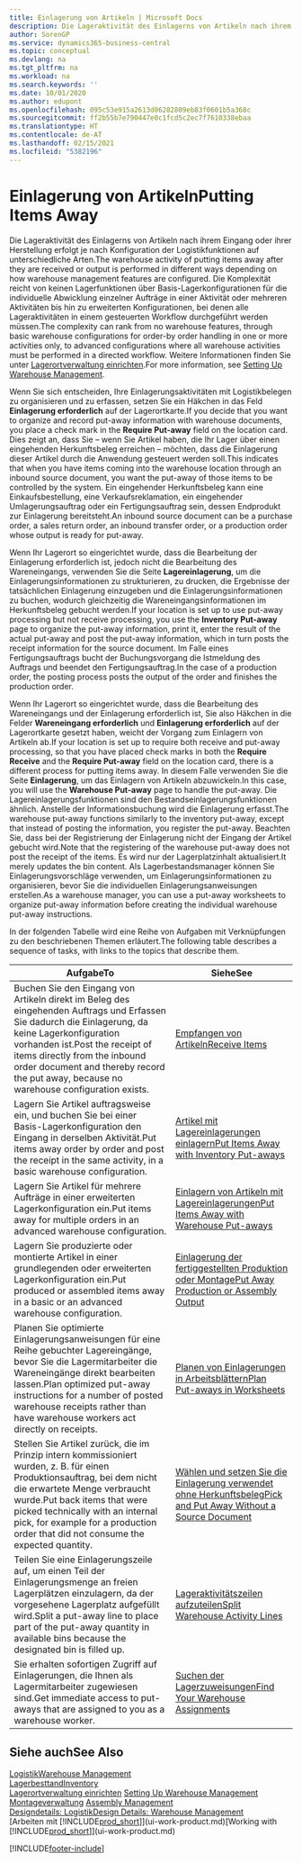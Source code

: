 ```yaml
---
title: Einlagerung von Artikeln | Microsoft Docs
description: Die Lageraktivität des Einlagerns von Artikeln nach ihrem Eingang oder ihrer Herstellung erfolgt je nach Konfiguration der Logistikfunktionen auf unterschiedliche Arten.
author: SorenGP
ms.service: dynamics365-business-central
ms.topic: conceptual
ms.devlang: na
ms.tgt_pltfrm: na
ms.workload: na
ms.search.keywords: ''
ms.date: 10/01/2020
ms.author: edupont
ms.openlocfilehash: 095c53e915a2613d06282809eb83f0601b5a368c
ms.sourcegitcommit: ff2b55b7e790447e0c1fcd5c2ec7f7610338ebaa
ms.translationtype: HT
ms.contentlocale: de-AT
ms.lasthandoff: 02/15/2021
ms.locfileid: "5382196"
---
```

# <a name="putting-items-away"></a><span data-ttu-id="30f52-103">Einlagerung von Artikeln</span><span class="sxs-lookup"><span data-stu-id="30f52-103">Putting Items Away</span></span>
<span data-ttu-id="30f52-104">Die Lageraktivität des Einlagerns von Artikeln nach ihrem Eingang oder ihrer Herstellung erfolgt je nach Konfiguration der Logistikfunktionen auf unterschiedliche Arten.</span><span class="sxs-lookup"><span data-stu-id="30f52-104">The warehouse activity of putting items away after they are received or output is performed in different ways depending on how warehouse management features are configured.</span></span> <span data-ttu-id="30f52-105">Die Komplexität reicht von keinen Lagerfunktionen über Basis-Lagerkonfigurationen für die individuelle Abwicklung einzelner Aufträge in einer Aktivität oder mehreren Aktivitäten bis hin zu erweiterten Konfigurationen, bei denen alle Lageraktivitäten in einem gesteuerten Workflow durchgeführt werden müssen.</span><span class="sxs-lookup"><span data-stu-id="30f52-105">The complexity can rank from no warehouse features, through basic warehouse configurations for order-by order handling in one or more activities only, to advanced configurations where all warehouse activities must be performed in a directed workflow.</span></span> <span data-ttu-id="30f52-106">Weitere Informationen finden Sie unter [Lagerortverwaltung einrichten](warehouse-setup-warehouse.md).</span><span class="sxs-lookup"><span data-stu-id="30f52-106">For more information, see [Setting Up Warehouse Management](warehouse-setup-warehouse.md).</span></span>

<span data-ttu-id="30f52-107">Wenn Sie sich entscheiden, Ihre Einlagerungsaktivitäten mit Logistikbelegen zu organisieren und zu erfassen, setzen Sie ein Häkchen in das Feld **Einlagerung erforderlich** auf der Lagerortkarte.</span><span class="sxs-lookup"><span data-stu-id="30f52-107">If you decide that you want to organize and record put-away information with warehouse documents, you place a check mark in the **Require Put-away** field on the location card.</span></span> <span data-ttu-id="30f52-108">Dies zeigt an, dass Sie – wenn Sie Artikel haben, die Ihr Lager über einen eingehenden Herkunftsbeleg erreichen – möchten, dass die Einlagerung dieser Artikel durch die Anwendung gesteuert werden soll.</span><span class="sxs-lookup"><span data-stu-id="30f52-108">This indicates that when you have items coming into the warehouse location through an inbound source document, you want the put-away of those items to be controlled by the system.</span></span> <span data-ttu-id="30f52-109">Ein eingehender Herkunftsbeleg kann eine Einkaufsbestellung, eine Verkaufsreklamation, ein eingehender Umlagerungsauftrag oder ein Fertigungsauftrag sein, dessen Endprodukt zur Einlagerung bereitsteht.</span><span class="sxs-lookup"><span data-stu-id="30f52-109">An inbound source document can be a purchase order, a sales return order, an inbound transfer order, or a production order whose output is ready for put-away.</span></span>  

<span data-ttu-id="30f52-110">Wenn Ihr Lagerort so eingerichtet wurde, dass die Bearbeitung der Einlagerung erforderlich ist, jedoch nicht die Bearbeitung des Wareneingangs, verwenden Sie die Seite **Lagereinlagerung**, um die Einlagerungsinformationen zu strukturieren, zu drucken, die Ergebnisse der tatsächlichen Einlagerung einzugeben und die Einlagerungsinformationen zu buchen, wodurch gleichzeitig die Wareneingangsinformationen im Herkunftsbeleg gebucht werden.</span><span class="sxs-lookup"><span data-stu-id="30f52-110">If your location is set up to use put-away processing but not receive processing, you use the **Inventory Put-away** page to organize the put-away information, print it, enter the result of the actual put-away and post the put-away information, which in turn posts the receipt information for the source document.</span></span> <span data-ttu-id="30f52-111">Im Falle eines Fertigungsauftrags bucht der Buchungsvorgang die Istmeldung des Auftrags und beendet den Fertigungsauftrag.</span><span class="sxs-lookup"><span data-stu-id="30f52-111">In the case of a production order, the posting process posts the output of the order and finishes the production order.</span></span>

<span data-ttu-id="30f52-112">Wenn Ihr Lagerort so eingerichtet wurde, dass die Bearbeitung des Wareneingangs und der Einlagerung erforderlich ist, Sie also Häkchen in die Felder **Wareneingang erforderlich** und **Einlagerung erforderlich** auf der Lagerortkarte gesetzt haben, weicht der Vorgang zum Einlagern von Artikeln ab.</span><span class="sxs-lookup"><span data-stu-id="30f52-112">If your location is set up to require both receive and put-away processing, so that you have placed check marks in both the **Require Receive** and the **Require Put-away** field on the location card, there is a different process for putting items away.</span></span> <span data-ttu-id="30f52-113">In diesem Falle verwenden Sie die Seite **Einlagerung**, um das Einlagern von Artikeln abzuwickeln.</span><span class="sxs-lookup"><span data-stu-id="30f52-113">In this case, you will use the **Warehouse Put-away** page to handle the put-away.</span></span> <span data-ttu-id="30f52-114">Die Lagereinlagerungsfunktionen sind den Bestandseinlagerungsfunktionen ähnlich. Anstelle der Informationsbuchung wird die Einlagerung erfasst.</span><span class="sxs-lookup"><span data-stu-id="30f52-114">The warehouse put-away functions similarly to the inventory put-away, except that instead of posting the information, you register the put-away.</span></span> <span data-ttu-id="30f52-115">Beachten Sie, dass bei der Registrierung der Einlagerung nicht der Eingang der Artikel gebucht wird.</span><span class="sxs-lookup"><span data-stu-id="30f52-115">Note that the registering of the warehouse put-away does not post the receipt of the items.</span></span> <span data-ttu-id="30f52-116">Es wird nur der Lagerplatzinhalt aktualisiert.</span><span class="sxs-lookup"><span data-stu-id="30f52-116">It merely updates the bin content.</span></span> <span data-ttu-id="30f52-117">Als Lagerbestandsmanager können Sie Einlagerungsvorschläge verwenden, um Einlagerungsinformationen zu organisieren, bevor Sie die individuellen Einlagerungsanweisungen erstellen.</span><span class="sxs-lookup"><span data-stu-id="30f52-117">As a warehouse manager, you can use a put-away worksheets to organize put-away information before creating the individual warehouse put-away instructions.</span></span>

<span data-ttu-id="30f52-118">In der folgenden Tabelle wird eine Reihe von Aufgaben mit Verknüpfungen zu den beschriebenen Themen erläutert.</span><span class="sxs-lookup"><span data-stu-id="30f52-118">The following table describes a sequence of tasks, with links to the topics that describe them.</span></span>   

|<span data-ttu-id="30f52-119">**Aufgabe**</span><span class="sxs-lookup"><span data-stu-id="30f52-119">**To**</span></span>|<span data-ttu-id="30f52-120">**Siehe**</span><span class="sxs-lookup"><span data-stu-id="30f52-120">**See**</span></span>|  
|------------|-------------|  
|<span data-ttu-id="30f52-121">Buchen Sie den Eingang von Artikeln direkt im Beleg des eingehenden Auftrags und Erfassen Sie dadurch die Einlagerung, da keine Lagerkonfiguration vorhanden ist.</span><span class="sxs-lookup"><span data-stu-id="30f52-121">Post the receipt of items directly from the inbound order document and thereby record the put away, because no warehouse configuration exists.</span></span>|[<span data-ttu-id="30f52-122">Empfangen von Artikeln</span><span class="sxs-lookup"><span data-stu-id="30f52-122">Receive Items</span></span>](warehouse-how-receive-items.md)|  
|<span data-ttu-id="30f52-123">Lagern Sie Artikel auftragsweise ein, und buchen Sie bei einer Basis-Lagerkonfiguration den Eingang in derselben Aktivität.</span><span class="sxs-lookup"><span data-stu-id="30f52-123">Put items away order by order and post the receipt in the same activity, in a basic warehouse configuration.</span></span>|[<span data-ttu-id="30f52-124">Artikel mit Lagereinlagerungen einlagern</span><span class="sxs-lookup"><span data-stu-id="30f52-124">Put Items Away with Inventory Put-aways</span></span>](warehouse-how-to-put-items-away-with-inventory-put-aways.md)|  
|<span data-ttu-id="30f52-125">Lagern Sie Artikel für mehrere Aufträge in einer erweiterten Lagerkonfiguration ein.</span><span class="sxs-lookup"><span data-stu-id="30f52-125">Put items away for multiple orders in an advanced warehouse configuration.</span></span>|[<span data-ttu-id="30f52-126">Einlagern von Artikeln mit Lagereinlagerungen</span><span class="sxs-lookup"><span data-stu-id="30f52-126">Put Items Away with Warehouse Put-aways</span></span>](warehouse-how-to-put-items-away-with-warehouse-put-aways.md)|  
|<span data-ttu-id="30f52-127">Lagern Sie produzierte oder montierte Artikel in einer grundlegenden oder erweiterten Lagerkonfiguration ein.</span><span class="sxs-lookup"><span data-stu-id="30f52-127">Put produced or assembled items away in a basic or an advanced warehouse configuration.</span></span>|[<span data-ttu-id="30f52-128">Einlagerung der fertiggestellten Produktion oder Montage</span><span class="sxs-lookup"><span data-stu-id="30f52-128">Put Away Production or Assembly Output</span></span>](warehouse-how-to-put-away-production-output.md)|
|<span data-ttu-id="30f52-129">Planen Sie optimierte Einlagerungsanweisungen für eine Reihe gebuchter Lagereingänge, bevor Sie die Lagermitarbeiter die Wareneingänge direkt bearbeiten lassen.</span><span class="sxs-lookup"><span data-stu-id="30f52-129">Plan optimized put-away instructions for a number of posted warehouse receipts rather than have warehouse workers act directly on receipts.</span></span>|[<span data-ttu-id="30f52-130">Planen von Einlagerungen in Arbeitsblättern</span><span class="sxs-lookup"><span data-stu-id="30f52-130">Plan Put-aways in Worksheets</span></span>](warehouse-how-to-plan-put-aways-in-worksheets.md)|  
|<span data-ttu-id="30f52-131">Stellen Sie Artikel zurück, die im Prinzip intern kommissioniert wurden, z. B. für einen Produktionsauftrag, bei dem nicht die erwartete Menge verbraucht wurde.</span><span class="sxs-lookup"><span data-stu-id="30f52-131">Put back items that were picked technically with an internal pick, for example for a production order that did not consume the expected quantity.</span></span>|[<span data-ttu-id="30f52-132">Wählen und setzen Sie die Einlagerung verwendet ohne Herkunftsbeleg</span><span class="sxs-lookup"><span data-stu-id="30f52-132">Pick and Put Away Without a Source Document</span></span>](warehouse-how-to-create-put-aways-from-internal-put-aways.md)|
|<span data-ttu-id="30f52-133">Teilen Sie eine Einlagerungszeile auf, um einen Teil der Einlagerungsmenge an freien Lagerplätzen einzulagern, da der vorgesehene Lagerplatz aufgefüllt wird.</span><span class="sxs-lookup"><span data-stu-id="30f52-133">Split a put-away line to place part of the put-away quantity in available bins because the designated bin is filled up.</span></span>|[<span data-ttu-id="30f52-134">Lageraktivitätszeilen aufzuteilen</span><span class="sxs-lookup"><span data-stu-id="30f52-134">Split Warehouse Activity Lines</span></span>](warehouse-how-to-split-warehouse-activity-lines.md)|
|<span data-ttu-id="30f52-135">Sie erhalten sofortigen Zugriff auf Einlagerungen, die Ihnen als Lagermitarbeiter zugewiesen sind.</span><span class="sxs-lookup"><span data-stu-id="30f52-135">Get immediate access to put-aways that are assigned to you as a warehouse worker.</span></span>|[<span data-ttu-id="30f52-136">Suchen der Lagerzuweisungen</span><span class="sxs-lookup"><span data-stu-id="30f52-136">Find Your Warehouse Assignments</span></span>](warehouse-how-to-find-your-warehouse-assignments.md)|    

## <a name="see-also"></a><span data-ttu-id="30f52-137">Siehe auch</span><span class="sxs-lookup"><span data-stu-id="30f52-137">See Also</span></span>  
[<span data-ttu-id="30f52-138">Logistik</span><span class="sxs-lookup"><span data-stu-id="30f52-138">Warehouse Management</span></span>](warehouse-manage-warehouse.md)  
[<span data-ttu-id="30f52-139">Lagerbesttand</span><span class="sxs-lookup"><span data-stu-id="30f52-139">Inventory</span></span>](inventory-manage-inventory.md)  
<span data-ttu-id="30f52-140">[Lagerortverwaltung einrichten](warehouse-setup-warehouse.md)   </span><span class="sxs-lookup"><span data-stu-id="30f52-140">[Setting Up Warehouse Management](warehouse-setup-warehouse.md)   </span></span>  
<span data-ttu-id="30f52-141">[Montageverwaltung](assembly-assemble-items.md)  </span><span class="sxs-lookup"><span data-stu-id="30f52-141">[Assembly Management](assembly-assemble-items.md)  </span></span>  
[<span data-ttu-id="30f52-142">Designdetails: Logistik</span><span class="sxs-lookup"><span data-stu-id="30f52-142">Design Details: Warehouse Management</span></span>](design-details-warehouse-management.md)  
<span data-ttu-id="30f52-143">[Arbeiten mit [!INCLUDE[prod_short](includes/prod_short.md)]](ui-work-product.md)</span><span class="sxs-lookup"><span data-stu-id="30f52-143">[Working with [!INCLUDE[prod_short](includes/prod_short.md)]](ui-work-product.md)</span></span>  


[!INCLUDE[footer-include](includes/footer-banner.md)]